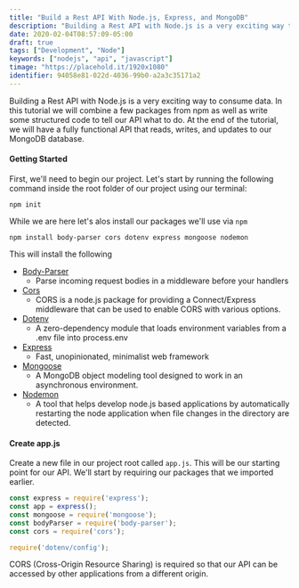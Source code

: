 ```yaml
---
title: "Build a Rest API With Node.js, Express, and MongoDB"
description: "Building a Rest API with Node.js is a very exciting way to consume data.  In this tutorial we will combine a few packages from npm as well as write some structured code to tell our API what to do."
date: 2020-02-04T08:57:09-05:00
draft: true
tags: ["Development", "Node"]
keywords: ["nodejs", "api", "javascript"]
timage: "https://placehold.it/1920x1080"
identifier: 94058e81-022d-4036-99b0-a2a3c35171a2
---
```


Building a Rest API with Node.js is a very exciting way to consume data.  In this tutorial we will combine a few packages from npm as well as write some structured code to tell our API what to do.  At the end of the tutorial, we will have a fully functional API that reads, writes, and updates to our MongoDB database.


#### Getting Started

First, we'll need to begin our project.  Let's start by running the following command inside the root folder of our project using our terminal:

```plaintext
npm init
```

While we are here let's alos install our packages we'll use via `npm`

```plaintext
npm install body-parser cors dotenv express mongoose nodemon
```

This will install the following

 - [Body-Parser](https://www.npmjs.com/package/body-parser)
 	- Parse incoming request bodies in a middleware before your handlers
 - [Cors](https://www.npmjs.com/package/cors)
 	- CORS is a node.js package for providing a Connect/Express middleware that can be used to enable CORS with various options.
 - [Dotenv](https://www.npmjs.com/package/dotenv)
 	- A zero-dependency module that loads environment variables from a .env file into process.env
 - [Express](https://www.npmjs.com/package/express)
 	- Fast, unopinionated, minimalist web framework
 - [Mongoose](https://www.npmjs.com/package/mongoose)
 	- A MongoDB object modeling tool designed to work in an asynchronous environment.
 - [Nodemon](https://www.npmjs.com/package/nodemon)
 	- A tool that helps develop node.js based applications by automatically restarting the node application when file changes in the directory are detected.

#### Create app.js

Create a new file in our project root called `app.js`.  This will be our starting point for our API.  We'll start by requiring our packages that we imported earlier.

```javascript
const express = require('express');
const app = express();
const mongoose = require('mongoose');
const bodyParser = require('body-parser');
const cors = require('cors');

require('dotenv/config');
```

CORS (Cross-Origin Resource Sharing) is required so that our API can be accessed by other applications from a different origin.
